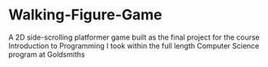 # Walking-Figure-Game
A 2D side-scrolling platformer game built as the final project for the course Introduction to Programming I took within the full length Computer Science program at Goldsmiths
